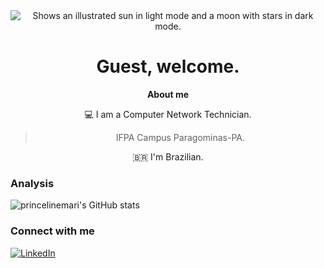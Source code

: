 <div align="center">
<picture>
  <source media="(prefers-color-scheme: dark)" srcset="https://user-images.githubusercontent.com/25423296/163456776-7f95b81a-f1ed-45f7-b7ab-8fa810d529fa.png">
  <source media="(prefers-color-scheme: light)" srcset="https://user-images.githubusercontent.com/25423296/163456779-a8556205-d0a5-45e2-ac17-42d089e3c3f8.png">
  <img alt="Shows an illustrated sun in light mode and a moon with stars in dark mode." src="https://user-images.githubusercontent.com/25423296/163456779-a8556205-d0a5-45e2-ac17-42d089e3c3f8.png">
</picture>
    
   # Guest, welcome.
   **About me**
   
   :computer: I am a Computer Network Technician.
> IFPA Campus Paragominas-PA.

   :brazil: I'm Brazilian.
   
</div align="center">

### Analysis

![princelinemari's GitHub stats](https://github-readme-stats.vercel.app/api?username=princelinemari&theme=shadow_green&show_icons=true)

### Connect with me
[![LinkedIn](https://img.shields.io/badge/LinkedIn-blue?style=for-the-badge&logo=linkedin&logoColor=white)](https://www.linkedin.com/in/princelinemari/)
